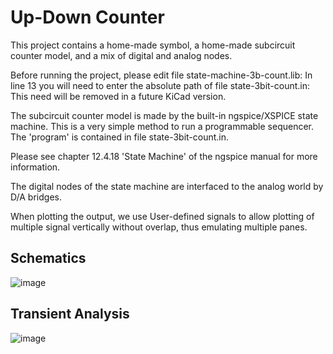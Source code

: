 # Up-Down Counter
This project contains a home-made symbol, a home-made subcircuit counter model, and a mix of digital and analog nodes.

Before running the project, please edit file state-machine-3b-count.lib:
In line 13 you will need to enter the absolute path of file state-3bit-count.in:
This need will be removed in a future KiCad version.

The subcircuit counter model is made by the built-in ngspice/XSPICE state machine.
This is a very simple method to run a programmable sequencer. The 'program'
is contained in file state-3bit-count.in.

Please see chapter 12.4.18 'State Machine' of the ngspice manual for more information.

The digital nodes of the state machine are interfaced to the analog world by D/A bridges.

When plotting the output, we use User-defined signals to allow plotting of
multiple signal vertically without overlap, thus emulating multiple panes.

## Schematics

![image](https://github.com/labtroll/KiCad-Simulations/assets/3527219/89052c75-0811-4017-9129-463993c54934)

## Transient Analysis

![image](https://github.com/labtroll/KiCad-Simulations/assets/3527219/2702402e-70c9-48d8-9c3a-4b5fe40f2f17)
